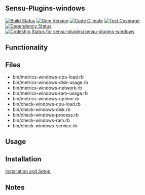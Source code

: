 ## Sensu-Plugins-windows

[![Build Status](https://travis-ci.org/sensu-plugins/sensu-plugins-windows.svg?branch=master)](https://travis-ci.org/sensu-plugins/sensu-plugins-windows)
[![Gem Version](https://badge.fury.io/rb/sensu-plugins-windows.svg)](http://badge.fury.io/rb/sensu-plugins-windows)
[![Code Climate](https://codeclimate.com/github/sensu-plugins/sensu-plugins-windows/badges/gpa.svg)](https://codeclimate.com/github/sensu-plugins/sensu-plugins-windows)
[![Test Coverage](https://codeclimate.com/github/sensu-plugins/sensu-plugins-windows/badges/coverage.svg)](https://codeclimate.com/github/sensu-plugins/sensu-plugins-windows)
[![Dependency Status](https://gemnasium.com/sensu-plugins/sensu-plugins-windows.svg)](https://gemnasium.com/sensu-plugins/sensu-plugins-windows)
[![Codeship Status for sensu-plugins/sensu-plugins-windows](https://codeship.com/projects/36b6a840-e20b-0132-647e-4ea0dd54b93d/status?branch=master)](https://codeship.com/projects/81375)

## Functionality

## Files
 * bin/metrics-windows-cpu-load.rb
 * bin/metrics-windows-disk-usage.rb
 * bin/metrics-windows-network.rb
 * bin/metrics-windows-ram-usage.rb
 * bin/metrics-windows-uptime.rb
 * bin/check-windows-cpu-load.rb
 * bin/check-windows-disk.rb
 * bin/check-windows-process.rb
 * bin/check-windows-ram.rb
 * bin/check-windows-service.rb

## Usage

## Installation

[Installation and Setup](http://sensu-plugins.io/docs/installation_instructions.html)

## Notes
